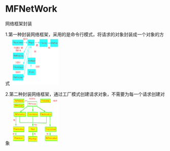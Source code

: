 # MFNetWork
网络框架封装

1.第一种封装网络框架，采用的是命令行模式，将请求的对象封装成一个对象的方式
<img src="https://github.com/mafeng-Bryant/MFNetWork/blob/master/network-1.png" width="150" height="150" alt="图片加载失败时，显示这段字"/>

2.第二种封装网络框架，通过工厂模式创建请求对象，不需要为每一个请求创建对象
<img src="https://github.com/mafeng-Bryant/MFNetWork/blob/master/network-2.png" width="150" height="150" alt="图片加载失败时，显示这段字"/>
